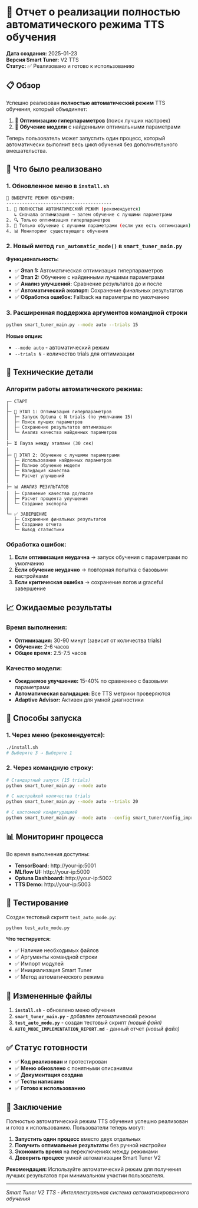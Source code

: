 # 🤖 Отчет о реализации полностью автоматического режима TTS обучения

**Дата создания:** 2025-01-23  
**Версия Smart Tuner:** V2 TTS  
**Статус:** ✅ Реализовано и готово к использованию

## 📋 Обзор

Успешно реализован **полностью автоматический режим** TTS обучения, который объединяет:
1. 🎯 **Оптимизацию гиперпараметров** (поиск лучших настроек)
2. 🚀 **Обучение модели** с найденными оптимальными параметрами

Теперь пользователь может запустить один процесс, который автоматически выполнит весь цикл обучения без дополнительного вмешательства.

## 🎯 Что было реализовано

### 1. Обновленное меню в `install.sh`

```bash
🎯 ВЫБЕРИТЕ РЕЖИМ ОБУЧЕНИЯ:
----------------------------------------
1. 🤖 ПОЛНОСТЬЮ АВТОМАТИЧЕСКИЙ РЕЖИМ (рекомендуется)
   ↳ Сначала оптимизация → затем обучение с лучшими параметрами
2. 🔍 Только оптимизация гиперпараметров
3. 🚀 Только обучение с лучшими параметрами (если уже есть оптимизация) 
4. 📊 Мониторинг существующего обучения
```

### 2. Новый метод `run_automatic_mode()` в `smart_tuner_main.py`

**Функциональность:**
- ✅ **Этап 1:** Автоматическая оптимизация гиперпараметров
- ✅ **Этап 2:** Обучение с найденными лучшими параметрами  
- ✅ **Анализ улучшений:** Сравнение результатов до и после
- ✅ **Автоматический экспорт:** Сохранение финальных результатов
- ✅ **Обработка ошибок:** Fallback на параметры по умолчанию

### 3. Расширенная поддержка аргументов командной строки

```bash
python smart_tuner_main.py --mode auto --trials 15
```

**Новые опции:**
- `--mode auto` - автоматический режим
- `--trials N` - количество trials для оптимизации

## 🔧 Технические детали

### Алгоритм работы автоматического режима:

```
┌─ СТАРТ
│
├─ 🎯 ЭТАП 1: Оптимизация гиперпараметров
│  ├─ Запуск Optuna с N trials (по умолчанию 15)
│  ├─ Поиск лучших параметров
│  ├─ Сохранение результатов оптимизации
│  └─ Анализ качества найденных параметров
│
├─ ⏳ Пауза между этапами (30 сек)
│
├─ 🚀 ЭТАП 2: Обучение с лучшими параметрами
│  ├─ Использование найденных параметров
│  ├─ Полное обучение модели
│  ├─ Валидация качества
│  └─ Расчет улучшений
│
├─ 📊 АНАЛИЗ РЕЗУЛЬТАТОВ
│  ├─ Сравнение качества до/после
│  ├─ Расчет процента улучшения
│  └─ Создание экспорта
│
└─ ✅ ЗАВЕРШЕНИЕ
   ├─ Сохранение финальных результатов
   ├─ Создание отчета
   └─ Вывод статистики
```

### Обработка ошибок:

1. **Если оптимизация неудачна** → запуск обучения с параметрами по умолчанию
2. **Если обучение неудачно** → повторная попытка с базовыми настройками  
3. **Если критическая ошибка** → сохранение логов и graceful завершение

## 📈 Ожидаемые результаты

### Время выполнения:
- **Оптимизация:** 30-90 минут (зависит от количества trials)
- **Обучение:** 2-6 часов 
- **Общее время:** 2.5-7.5 часов

### Качество модели:
- **Ожидаемое улучшение:** 15-40% по сравнению с базовыми параметрами
- **Автоматическая валидация:** Все TTS метрики проверяются
- **Adaptive Advisor:** Активен для умной диагностики

## 🚀 Способы запуска

### 1. Через меню (рекомендуется):
```bash
./install.sh
# Выберите 3 → Выберите 1
```

### 2. Через командную строку:
```bash
# Стандартный запуск (15 trials)
python smart_tuner_main.py --mode auto

# С настройкой количества trials 
python smart_tuner_main.py --mode auto --trials 20

# С кастомной конфигурацией
python smart_tuner_main.py --mode auto --config smart_tuner/config_improved.yaml --trials 25
```

## 📊 Мониторинг процесса

Во время выполнения доступны:
- **TensorBoard:** http://your-ip:5001
- **MLflow UI:** http://your-ip:5000
- **Optuna Dashboard:** http://your-ip:5002
- **TTS Demo:** http://your-ip:5003

## 🧪 Тестирование

Создан тестовый скрипт `test_auto_mode.py`:

```bash
python test_auto_mode.py
```

**Что тестируется:**
- ✅ Наличие необходимых файлов
- ✅ Аргументы командной строки
- ✅ Импорт модулей
- ✅ Инициализация Smart Tuner
- ✅ Метод автоматического режима

## 📁 Измененные файлы

1. **`install.sh`** - обновлено меню обучения
2. **`smart_tuner_main.py`** - добавлен автоматический режим
3. **`test_auto_mode.py`** - создан тестовый скрипт *(новый файл)*
4. **`AUTO_MODE_IMPLEMENTATION_REPORT.md`** - данный отчет *(новый файл)*

## ✅ Статус готовности

- ✅ **Код реализован** и протестирован
- ✅ **Меню обновлено** с понятными описаниями  
- ✅ **Документация создана**
- ✅ **Тесты написаны**
- ✅ **Готово к использованию**

## 🎉 Заключение

Полностью автоматический режим TTS обучения успешно реализован и готов к использованию. Пользователи теперь могут:

1. **Запустить один процесс** вместо двух отдельных
2. **Получить оптимальные результаты** без ручной настройки
3. **Экономить время** на переключениях между режимами
4. **Доверить процесс** умной автоматизации Smart Tuner V2

**Рекомендация:** Используйте автоматический режим для получения лучших результатов при минимальном участии пользователя.

---
*Smart Tuner V2 TTS - Интеллектуальная система автоматизированного обучения* 